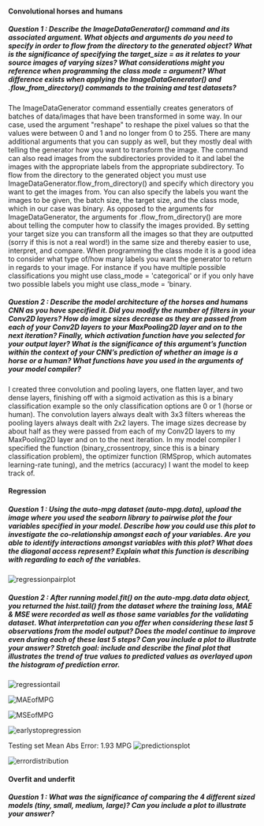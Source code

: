 #### Convolutional horses and humans

##### Question 1 : Describe the ImageDataGenerator() command and its associated argument.  What objects and arguments do you need to specify in order to flow from the directory to the generated object?  What is the significance of specifying the target_size = as it relates to your source images of varying sizes? What considerations might you reference when programming the class mode = argument?  What difference exists when applying the ImageDataGenerator() and .flow_from_directory() commands to the training and test datasets?
The ImageDataGenerator command essentially creates generators of batches of data/images that have been transformed in some way. In our case, used the argument "reshape" to reshape the pixel values so that the values were between 0 and 1 and no longer from 0 to 255. There are many additional arguments that you can supply as well, but they mostly deal with telling the generator how you want to transform the image. The command can also read images from the subdirectories provided to it and label the images with the appropriate labels from the appropriate subdirectory. To flow from the directory to the generated object you must use ImageDataGenerator.flow_from_directory() and specify which directory you want to get the images from. You can also specify the labels you want the images to be given, the batch size, the target size, and the class mode, which in our case was binary. As opposed to the arguments for ImageDataGenerator, the arguments for .flow_from_directory() are more about telling the computer how to classify the images provided. By setting your target size you can transform all the images so that they are outputted (sorry if this is not a real word!) in the same size and thereby easier to use, interpret, and compare. When programming the class mode it is a good idea to consider what type of/how many labels you want the generator to return in regards to your image. For instance if you have multiple possible classifications you might use class_mode = 'categorical' or if you only have two possible labels you might use class_mode = 'binary. 


##### Question 2 : Describe the model architecture of the horses and humans CNN as you have specified it.  Did you modify the number of filters in your Conv2D layers?  How do image sizes decrease as they are passed from each of your Conv2D layers to your MaxPooling2D layer and on to the next iteration?  Finally, which activation function have you selected for your output layer?  What is the significance of this argument’s function within the context of your CNN’s prediction of whether an image is a horse or a human?  What functions have you used in the arguments of your model compiler?
I created three convolution and pooling layers, one flatten layer, and two dense layers, finishing off with a sigmoid activation as this is a binary classification example so the only classification options are 0 or 1 (horse or human). The convolution layers always dealt with 3x3 filters whereas the pooling layers always dealt with 2x2 layers. The image sizes decrease by about half as they were passed from each of my Conv2D layers to my MaxPooling2D layer and on to the next iteration. In my model compiler I specified the function (binary_crossentropy, since this is a binary classification problem), the optimizer function (RMSprop, which automates learning-rate tuning), and the metrics (accuracy) I want the model to keep track of. 

#### Regression

##### Question 1 : Using the auto-mpg dataset (auto-mpg.data), upload the image where you used the seaborn library to pairwise plot the four variables specified in your model.  Describe how you could use this plot to investigate the co-relationship amongst each of your variables.  Are you able to identify interactions amongst variables with this plot?  What does the diagonal access represent?  Explain what this function is describing with regarding to each of the variables.

![regressionpairplot](https://user-images.githubusercontent.com/67922294/87688133-989fa100-c754-11ea-9427-f90b0094997b.png)

##### Question 2 : After running model.fit() on the auto-mpg.data data object, you returned the hist.tail() from the dataset where the training loss, MAE & MSE were recorded as well as those same variables for the validating dataset.  What interpretation can you offer when considering these last 5 observations from the model output?  Does the model continue to improve even during each of these last 5 steps?  Can you include a plot to illustrate your answer?  Stretch goal: include and describe the final plot that illustrates the trend of true values to predicted values as overlayed upon the histogram of prediction error.  
![regressiontail](https://user-images.githubusercontent.com/67922294/87689123-d650f980-c755-11ea-89fe-af23c8ca1bdf.png)

![MAEofMPG](https://user-images.githubusercontent.com/67922294/87689342-16b07780-c756-11ea-8b15-13eb82341c88.png)

![MSEofMPG](https://user-images.githubusercontent.com/67922294/87689674-7e66c280-c756-11ea-8a0d-5cc2f9f1aad0.png)

![earlystopregression](https://user-images.githubusercontent.com/67922294/87690141-0e0c7100-c757-11ea-9b12-26c7ab06ca16.png)

Testing set Mean Abs Error:  1.93 MPG
![predictionsplot](https://user-images.githubusercontent.com/67922294/87690387-65aadc80-c757-11ea-83c8-260815e0979e.png)

![errordistribution](https://user-images.githubusercontent.com/67922294/87690520-8ffc9a00-c757-11ea-86be-4bb09ef0760b.png)

#### Overfit and underfit
##### Question 1 : What was the significance of comparing the 4 different sized models (tiny, small, medium, large)?  Can you include a plot to illustrate your answer?

